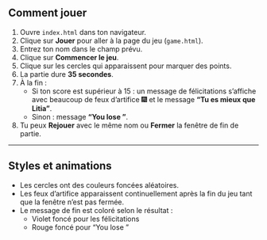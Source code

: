 

##  Comment jouer

1. Ouvre `index.html` dans ton navigateur.
2. Clique sur **Jouer** pour aller à la page du jeu (`game.html`).
3. Entrez ton nom dans le champ prévu.
4. Clique sur **Commencer le jeu**.
5. Clique sur les cercles qui apparaissent pour marquer des points.
6. La partie dure **35 secondes**.
7. À la fin :
   - Si ton score est supérieur à 15 : un message de félicitations s’affiche avec beaucoup de feux d’artifice 🎆 et le message **“Tu es mieux que Litia”**.
   - Sinon : message **“You lose ”**.
8. Tu peux **Rejouer** avec le même nom ou **Fermer** la fenêtre de fin de partie.

---

## Styles et animations

- Les cercles ont des couleurs foncées aléatoires.
- Les feux d’artifice apparaissent continuellement après la fin du jeu tant que la fenêtre n’est pas fermée.
- Le message de fin est coloré selon le résultat :
  - Violet foncé pour les félicitations
  - Rouge foncé pour “You lose ”


